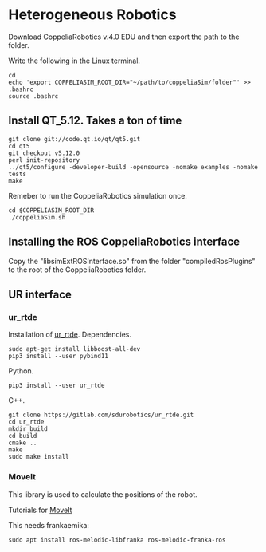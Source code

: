 # Heterogeneous Robotics
Download CoppeliaRobotics v.4.0 EDU and then export the path to the folder.

Write the following in the Linux terminal.

```
cd
echo 'export COPPELIASIM_ROOT_DIR="~/path/to/coppeliaSim/folder"' >> .bashrc
source .bashrc
```

## Install QT_5.12. Takes a ton of time

```
git clone git://code.qt.io/qt/qt5.git
cd qt5
git checkout v5.12.0
perl init-repository
../qt5/configure -developer-build -opensource -nomake examples -nomake tests
make
```

Remeber to run the CoppeliaRobotics simulation once.

```
cd $COPPELIASIM_ROOT_DIR
./coppeliaSim.sh
```

## Installing the ROS CoppeliaRobotics interface

Copy the "libsimExtROSInterface.so" from the folder "compiledRosPlugins" to the root of the CoppeliaRobotics folder.



## UR interface
### ur_rtde
Installation of [ur_rtde](https://sdurobotics.gitlab.io/ur_rtde/installation/installation.html#linux-ubuntu).
Dependencies.
```
sudo apt-get install libboost-all-dev
pip3 install --user pybind11
```
Python.
```
pip3 install --user ur_rtde
```
C++.
```
git clone https://gitlab.com/sdurobotics/ur_rtde.git
cd ur_rtde
mkdir build
cd build
cmake ..
make
sudo make install
```
### MoveIt 
This library is used to calculate the positions of the robot.

Tutorials for [MoveIt](https://ros-planning.github.io/moveit_tutorials/)

This needs frankaemika:
```
sudo apt install ros-melodic-libfranka ros-melodic-franka-ros 
```


